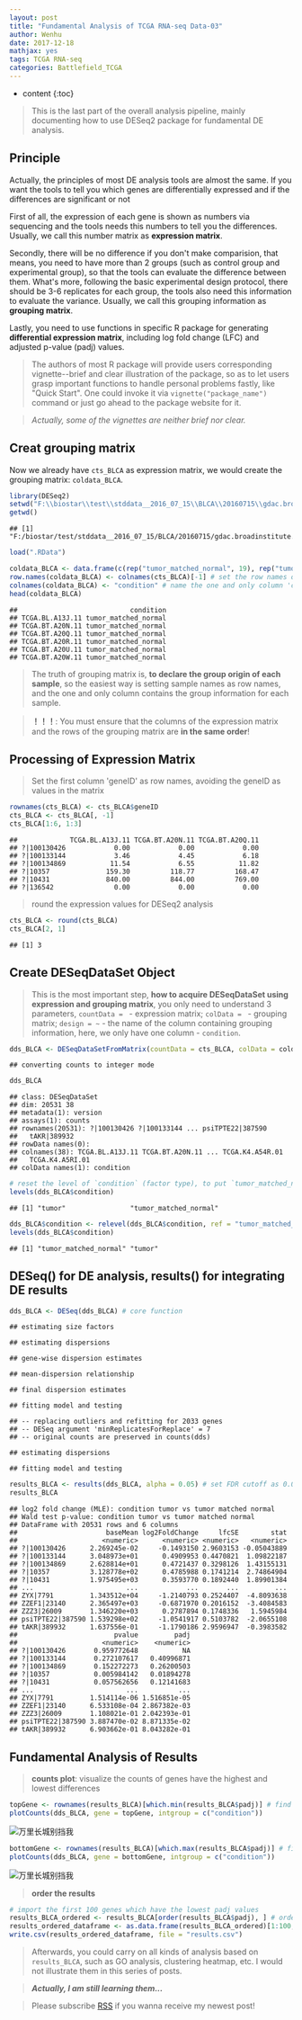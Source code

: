 ```yaml
---
layout: post
title: "Fundamental Analysis of TCGA RNA-seq Data-03"
author: Wenhu
date: 2017-12-18
mathjax: yes
tags: TCGA RNA-seq
categories: Battlefield_TCGA
---
```


* content
{:toc}

> This is the last part of the overall analysis pipeline, mainly documenting how to use DESeq2 package for fundamental DE analysis.

## Principle

Actually, the principles of most DE analysis tools are almost the same. If you want the tools to tell you which genes are differentially expressed and if the differences are significant or not

First of all, the expression of each gene is shown as numbers via sequencing and the tools needs this numbers to tell you the differences. Usually, we call this number matrix as **expression matrix**.




Secondly, there will be no difference if you don't make comparision, that means, you need to have more than 2 groups (such as control group and experimental group), so that the tools can evaluate the difference between them. What's more, following the basic experimental design protocol, there should be 3-6 replicates for each group, the tools also need this information to evaluate the variance. Usually, we call this grouping information as **grouping matrix**.

Lastly, you need to use functions in specific R package for generating **differential expression matrix**, including log fold change (LFC) and adjusted p-value (padj) values.

> The authors of most R package will provide users corresponding vignette--brief and clear illustration of the package, so as to let users grasp important functions to handle personal problems fastly, like "Quick Start". One could invoke it via `vignette("package_name")` command or just go ahead to the package website for it.

> *Actually, some of the vignettes are neither brief nor clear.*

## Creat grouping matrix

Now we already have `cts_BLCA` as expression matrix, we would create the grouping matrix: `coldata_BLCA`.


```r
library(DESeq2)
setwd("F:\\biostar\\test\\stddata__2016_07_15\\BLCA\\20160715\\gdac.broadinstitute.org_BLCA.mRNAseq_Preprocess.Level_3.2016071500.0.0\\rnaseq_test")
getwd()
```

```
## [1] "F:/biostar/test/stddata__2016_07_15/BLCA/20160715/gdac.broadinstitute.org_BLCA.mRNAseq_Preprocess.Level_3.2016071500.0.0/rnaseq_test"
```

```r
load(".RData")
```



```r
coldata_BLCA <- data.frame(c(rep("tumor_matched_normal", 19), rep("tumor", 19))) # sample volume is 19
row.names(coldata_BLCA) <- colnames(cts_BLCA)[-1] # set the row names of grouping matrix with the column names of expression matrix
colnames(coldata_BLCA) <- "condition" # name the one and only column 'condition'
head(coldata_BLCA)
```

```
##                            condition
## TCGA.BL.A13J.11 tumor_matched_normal
## TCGA.BT.A20N.11 tumor_matched_normal
## TCGA.BT.A20Q.11 tumor_matched_normal
## TCGA.BT.A20R.11 tumor_matched_normal
## TCGA.BT.A20U.11 tumor_matched_normal
## TCGA.BT.A20W.11 tumor_matched_normal
```


> The truth of grouping matrix is, **to declare the group origin of each sample**, so the easiest way is setting sample names as row names, and the one and only column contains the group information for each sample.


> **！！！**: You must ensure that the columns of the expression matrix and the rows of the grouping matrix are **in the same order**!


## Processing of Expression Matrix


> Set the first column 'geneID' as row names, avoiding the geneID as values in the matrix


```r
rownames(cts_BLCA) <- cts_BLCA$geneID
cts_BLCA <- cts_BLCA[, -1]
cts_BLCA[1:6, 1:3]
```

```
##             TCGA.BL.A13J.11 TCGA.BT.A20N.11 TCGA.BT.A20Q.11
## ?|100130426            0.00            0.00            0.00
## ?|100133144            3.46            4.45            6.18
## ?|100134869           11.54            6.55           11.82
## ?|10357              159.30          118.77          168.47
## ?|10431              840.00          844.00          769.00
## ?|136542               0.00            0.00            0.00
```


> round the expression values for DESeq2 analysis


```r
cts_BLCA <- round(cts_BLCA)
cts_BLCA[2, 1]
```

```
## [1] 3
```


## Create DESeqDataSet Object

> This is the most important step, **how to acquire DESeqDataSet using expression and grouping matrix**, you only need to understand 3 parameters, `countData = ` - expression matrix; `colData = ` - grouping matrix; `design = ~` - the name of the column containing grouping information, here, we only have one column - `condition`.


```r
dds_BLCA <- DESeqDataSetFromMatrix(countData = cts_BLCA, colData = coldata_BLCA, design = ~condition)
```

```
## converting counts to integer mode
```

```r
dds_BLCA
```

```
## class: DESeqDataSet 
## dim: 20531 38 
## metadata(1): version
## assays(1): counts
## rownames(20531): ?|100130426 ?|100133144 ... psiTPTE22|387590
##   tAKR|389932
## rowData names(0):
## colnames(38): TCGA.BL.A13J.11 TCGA.BT.A20N.11 ... TCGA.K4.A54R.01
##   TCGA.K4.A5RI.01
## colData names(1): condition
```

```r
# reset the level of `condition` (factor type), to put `tumor_matched_normal` as first level. Normally we shall put control group in the first level to facilitate the following analysis by DESeq2.
levels(dds_BLCA$condition)
```

```
## [1] "tumor"                "tumor_matched_normal"
```

```r
dds_BLCA$condition <- relevel(dds_BLCA$condition, ref = "tumor_matched_normal")
levels(dds_BLCA$condition)
```

```
## [1] "tumor_matched_normal" "tumor"
```

## DESeq() for DE analysis, results() for integrating DE results


```r
dds_BLCA <- DESeq(dds_BLCA) # core function
```

```
## estimating size factors
```

```
## estimating dispersions
```

```
## gene-wise dispersion estimates
```

```
## mean-dispersion relationship
```

```
## final dispersion estimates
```

```
## fitting model and testing
```

```
## -- replacing outliers and refitting for 2033 genes
## -- DESeq argument 'minReplicatesForReplace' = 7 
## -- original counts are preserved in counts(dds)
```

```
## estimating dispersions
```

```
## fitting model and testing
```


```r
results_BLCA <- results(dds_BLCA, alpha = 0.05) # set FDR cutoff as 0.05(5 %)
results_BLCA
```

```
## log2 fold change (MLE): condition tumor vs tumor matched normal 
## Wald test p-value: condition tumor vs tumor matched normal 
## DataFrame with 20531 rows and 6 columns
##                      baseMean log2FoldChange     lfcSE        stat
##                     <numeric>      <numeric> <numeric>   <numeric>
## ?|100130426      2.269245e-02     -0.1493150 2.9603153 -0.05043889
## ?|100133144      3.048973e+01      0.4909953 0.4470821  1.09822187
## ?|100134869      2.628814e+01      0.4721437 0.3298126  1.43155131
## ?|10357          3.128778e+02      0.4785988 0.1741214  2.74864904
## ?|10431          1.975495e+03      0.3593770 0.1892440  1.89901384
## ...                       ...            ...       ...         ...
## ZYX|7791         1.343512e+04     -1.2140793 0.2524407  -4.8093638
## ZZEF1|23140      2.365497e+03     -0.6871970 0.2016152  -3.4084583
## ZZZ3|26009       1.346220e+03      0.2787894 0.1748336   1.5945984
## psiTPTE22|387590 1.539298e+02     -1.0541917 0.5103782  -2.0655108
## tAKR|389932      1.637556e-01     -1.1790186 2.9596947  -0.3983582
##                        pvalue         padj
##                     <numeric>    <numeric>
## ?|100130426       0.959772648           NA
## ?|100133144       0.272107617   0.40996871
## ?|100134869       0.152272273   0.26200503
## ?|10357           0.005984142   0.01894278
## ?|10431           0.057562656   0.12141683
## ...                       ...          ...
## ZYX|7791         1.514114e-06 1.516851e-05
## ZZEF1|23140      6.533108e-04 2.867382e-03
## ZZZ3|26009       1.108021e-01 2.042393e-01
## psiTPTE22|387590 3.887470e-02 8.871335e-02
## tAKR|389932      6.903662e-01 8.043282e-01
```

## Fundamental Analysis of Results

> **counts plot**: visualize the counts of genes have the highest and lowest differences


```r
topGene <- rownames(results_BLCA)[which.min(results_BLCA$padj)] # find out the gene which has the lowest padj value
plotCounts(dds_BLCA, gene = topGene, intgroup = c("condition"))
```

<img src="http://res.cloudinary.com/dgnsud9ue/image/upload/v1513419132/unnamed-chunk-8-1_lteem4.png" alt="万里长城别挡我">


```r
bottomGene <- rownames(results_BLCA)[which.max(results_BLCA$padj)] # find out the gene which has the highest padj value
plotCounts(dds_BLCA, gene = bottomGene, intgroup = c("condition"))
```

<img src="http://res.cloudinary.com/dgnsud9ue/image/upload/v1513419132/unnamed-chunk-8-2_anwono.png" alt="万里长城别挡我">


> **order the results**


```r
# import the first 100 genes which have the lowest padj values
results_BLCA_ordered <- results_BLCA[order(results_BLCA$padj), ] # order
results_ordered_dataframe <- as.data.frame(results_BLCA_ordered)[1:100, ]
write.csv(results_ordered_dataframe, file = "results.csv")

```

> Afterwards, you could carry on all kinds of analysis based on `results_BLCA`, such as GO analysis, clustering heatmap, etc. I would not illustrate them in this series of posts.

> __*Actually, I am still learning them...*__


> Please subscribe [RSS](http://bioinfostar.com/feed.xml) if you wanna receive my newest post!
